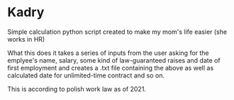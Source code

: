 # Kadry
Simple calculation python script created to make my mom's life easier (she works in HR)

What this does it takes a series of inputs from the user asking for the emplyee's name, salary, some kind of law-guaranteed raises and date of first employment
and creates a .txt file containing the above as well as calculated date for unlimited-time contract and so on.

This is according to polish work law as of 2021.
